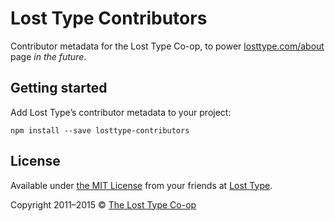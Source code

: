 # Lost Type Contributors

Contributor metadata for the Lost Type Co-op, to power [losttype.com/about](http://losttype.com/about/) page _in the future_.

## Getting started

Add Lost Type’s contributor metadata to your project:

```
npm install --save losttype-contributors
```

## License

Available under [the MIT License](LICENSE.md) from your friends at [Lost Type](http://twitter.com/losttypecoop).

Copyright 2011–2015 © [The Lost Type Co-op](http://losttype.com)
